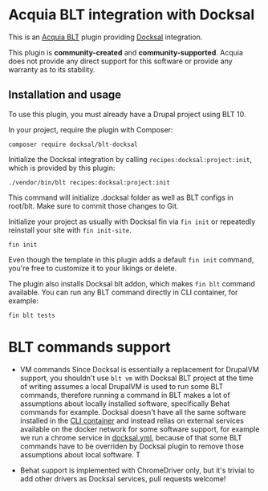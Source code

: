 Acquia BLT integration with Docksal
====

This is an [Acquia BLT](https://github.com/acquia/blt) plugin providing [Docksal](https://docksal.io/) integration.

This plugin is **community-created** and **community-supported**. Acquia does not provide any direct support for this software or provide any warranty as to its stability.

## Installation and usage

To use this plugin, you must already have a Drupal project using BLT 10.

In your project, require the plugin with Composer:

`composer require docksal/blt-docksal`

Initialize the Docksal integration by calling `recipes:docksal:project:init`, which is provided by this plugin:

`./vendor/bin/blt recipes:docksal:project:init`

This command will initialize .docksal folder as well as BLT configs in root/blt.
Make sure to commit those changes to Git.

Initialize your project as usually with Docksal fin via `fin init` or repeatedly reinstall your site with `fin init-site`.

`fin init`

Even though the template in this plugin adds a default `fin init` command, you're free to customize it to your likings or delete.

The plugin also installs Docksal blt addon, which makes `fin blt` command available. You can run any BLT command directly in CLI container, for example:

`fin blt tests`

# BLT commands support

- VM commands
Since Docksal is essentially a replacement for DrupalVM support, you shouldn't use `blt vm` with Docksal
BLT project at the time of writing assumes a local DrupalVM is used to run some BLT commands, therefore running a command
in BLT makes a lot of assumptions about locally installed software, specifically Behat commands for example. 
Docksal doesn't have all the same software installed in the [CLI container](https://github.com/docksal/service-cli) and
instead relias on external services available on the docker network for some software support, for example we 
run a chrome service in [docksal.yml](./config/.docksal/docksal.yml), because of that some BLT commands have to be overriden
by Docksal plugin to remove those assumptions about local software. T

- Behat support is implemented with ChromeDriver only, but it's trivial to add other drivers as Docksal services, pull requests welcome!
